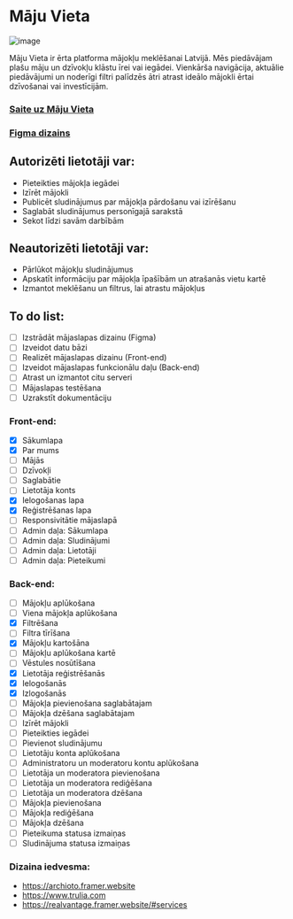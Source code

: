 # Māju Vieta

![image](https://github.com/user-attachments/assets/c852e652-18a7-4c00-acb8-ea0154977139)

Māju Vieta ir ērta platforma mājokļu meklēšanai Latvijā. Mēs piedāvājam plašu māju un dzīvokļu klāstu īrei vai iegādei. Vienkārša navigācija, aktuālie piedāvājumi un noderīgi filtri palīdzēs ātri atrast ideālo mājokli ērtai dzīvošanai vai investīcijām.

### [Saite uz Māju Vieta](https://kristovskis.lv/3pt2/kraine/Maju-Vieta/)

### [Figma dizains](https://www.figma.com/design/g97rlAnhjLxV73usrF00lf/M%C4%81juVieta?node-id=0-1&t=PaySlNA2Bwvnrtxg-1)

## Autorizēti lietotāji var:

- Pieteikties mājokļa iegādei
- Izīrēt mājokli
- Publicēt sludinājumus par mājokļa pārdošanu vai izīrēšanu
- Saglabāt sludinājumus personīgajā sarakstā
- Sekot līdzi savām darbībām

## Neautorizēti lietotāji var:

- Pārlūkot mājokļu sludinājumus
- Apskatīt informāciju par mājokļa īpašībām un atrašanās vietu kartē
- Izmantot meklēšanu un filtrus, lai atrastu mājokļus

## To do list:

- [ ] Izstrādāt mājaslapas dizainu (Figma)
- [ ] Izveidot datu bāzi
- [ ] Realizēt mājaslapas dizainu (Front-end)
- [ ] Izveidot mājaslapas funkcionālu daļu (Back-end)
- [ ] Atrast un izmantot citu serveri
- [ ] Mājaslapas testēšana
- [ ] Uzrakstīt dokumentāciju

### Front-end:

- [x] Sākumlapa
- [x] Par mums
- [ ] Mājās
- [ ] Dzīvokļi
- [ ] Saglabātie
- [ ] Lietotāja konts
- [x] Ielogošanas lapa
- [x] Reģistrēšanas lapa
- [ ] Responsivitātie mājaslapā
- [ ] Admin daļa: Sākumlapa
- [ ] Admin daļa: Sludinājumi
- [ ] Admin daļa: Lietotāji
- [ ] Admin daļa: Pieteikumi

### Back-end:

- [ ] Mājokļu aplūkošana
- [ ] Viena mājokļa aplūkošana
- [x] Filtrēšana
- [ ] Filtra tīrīšana
- [x] Mājokļu kartošāna
- [ ] Mājokļu aplūkošana kartē
- [ ] Vēstules nosūtīšana
- [x] Lietotāja reģistrēšanās
- [x] Ielogošanās
- [x] Izlogošanās
- [ ] Mājokļa pievienošana saglabātajam
- [ ] Mājokļa dzēšana saglabātajam
- [ ] Izīrēt mājokli
- [ ] Pieteikties iegādei
- [ ] Pievienot sludinājumu
- [ ] Lietotāju konta aplūkošana
- [ ] Administratoru un moderatoru kontu aplūkošana
- [ ] Lietotāja un moderatora pievienošana
- [ ] Lietotāja un moderatora rediģēšana
- [ ] Lietotāja un moderatora dzēšana
- [ ] Mājokļa pievienošana
- [ ] Mājokļa rediģēšana
- [ ] Mājokļa dzēšana
- [ ] Pieteikuma statusa izmaiņas
- [ ] Sludinājuma statusa izmaiņas

### Dizaina iedvesma:

- https://archioto.framer.website
- https://www.trulia.com
- https://realvantage.framer.website/#services
